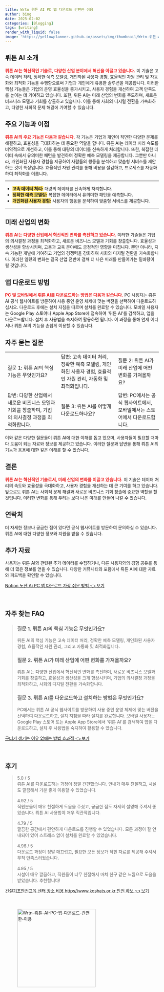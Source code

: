 ```yaml
---
title: Wrtn 뤼튼 AI PC 앱 다운로드 간편한 이용
author: bing
date: 2025-02-02
categories: [Blogging]
tags: [writing]
render_with_liquid: false
image: 'https://yellowplanner.github.io/assets/img/thumbnail/Wrtn-뤼튼-AI-PC-앱-다운로드-간편한-이용.webp'
---
```



<h2 id='뤼튼 AI 소개'>뤼튼 AI 소개</h2>

<p><b><span style="color: #ee2323;">뤼튼 AI는 혁신적인 기술로, 다양한 산업 분야에서 혁신을 이끌고 있습니다.</span></b> 이 기술은 고속 데이터 처리, 정확한 예측 모델링, 개인화된 사용자 경험, 효율적인 자원 관리 및 자동화와 최적화 기능을 수행함으로써 기업과 개인에게 유용한 솔루션을 제공합니다. 이러한 핵심 기능들은 기업의 운영 효율성을 증가시키고, 사용자 경험을 개선하여 고객 만족도를 높이는 데 기여하고 있습니다. 또한, 뤼튼 AI는 미래 산업의 변화를 주도하며, 새로운 비즈니스 모델과 기회를 창출하고 있습니다. 이를 통해 사회의 디지털 전환을 가속화하고, 다양한 사회적 문제 해결에 기여할 수 있습니다.</p>

<h2 id='주요 기능과 이점'>주요 기능과 이점</h2>

<p><b><span style="color: #ee2323;">뤼튼 AI의 주요 기능은 다음과 같습니다.</span></b> 각 기능은 기업과 개인이 직면한 다양한 문제를 해결하고, 효율성을 극대화하는 데 중요한 역할을 합니다. 뤼튼 AI는 데이터 처리 속도를 비약적으로 개선하고, 이를 통해 대량의 데이터를 신속하게 처리합니다. 또한, 복잡한 데이터 속에서 유의미한 패턴을 발견하여 정확한 예측 모델링을 제공합니다. 그뿐만 아니라, 개인화된 사용자 경험을 제공하여 사람들의 행동을 분석하고 맞춤형 서비스를 제안하는 것이 특징입니다. 효율적인 자원 관리를 통해 비용을 절감하고, 프로세스를 자동화하여 최적화를 이룹니다.</p>

<hr />

<ul>
    <li><b><span style="background-color: #ffe066;">고속 데이터 처리:</span></b> 대량의 데이터를 신속하게 처리합니다.</li>
    <li><b><span style="background-color: #ffe066;">정확한 예측 모델링:</span></b> 복잡한 데이터에서 유의미한 패턴을 예측합니다.</li>
    <li><b><span style="background-color: #ffe066;">개인화된 사용자 경험:</span></b> 사용자의 행동을 분석하여 맞춤형 서비스를 제공합니다.</li>
</ul>

<hr />

<h2 id='미래 산업의 변화'>미래 산업의 변화</h2>

<p><b><span style="color: #ee2323;">뤼튼 AI는 다양한 산업에서 혁신적인 변화를 촉진하고 있습니다.</span></b> 이러한 기술들은 기업의 의사결정 과정을 최적화하고, 새로운 비즈니스 모델과 기회를 창출합니다. 효율성과 생산성을 향상시키며, 고용과 교육 분야에도 긍정적인 영향을 미칩니다. 뿐만 아니라, 지속 가능한 개발에 기여하고 기업의 경쟁력을 강화하여 사회의 디지털 전환을 가속화합니다. 이러한 일련의 변화는 결국 산업 전반에 걸쳐 더 나은 미래를 만들어가는 밑바탕이 될 것입니다.</p>

<h2 id='앱 다운로드 방법'>앱 다운로드 방법</h2>

<p><b><span style="color: #ee2323;">PC 및 모바일에서 뤼튼 AI를 다운로드하는 방법은 다음과 같습니다.</span></b> PC 사용자는 뤼튼 AI 공식 웹사이트를 방문하여 사용 중인 운영 체제에 맞는 버전을 선택하여 다운로드하십시오. 다운로드 후에는 설치 지침을 따르며 설치를 완료할 수 있습니다. 모바일 사용자는 Google Play 스토어나 Apple App Store에 접속하여 '뤼튼 AI'를 검색하고, 앱을 다운로드합니다. 설치 후 사용법을 숙지하여 활용하면 됩니다. 이 과정을 통해 언제 어디서나 뤼튼 AI의 기능을 손쉽게 이용할 수 있습니다.</p>

<h2 id='자주 묻는 질문'>자주 묻는 질문</h2>

<table>
    <tr>
        <td>질문 1: 뤼튼 AI의 핵심 기능은 무엇인가요?</td>
        <td>답변: 고속 데이터 처리, 정확한 예측 모델링, 개인화된 사용자 경험, 효율적인 자원 관리, 자동화 및 최적화입니다.</td>
        <td>질문 2: 뤼튼 AI가 미래 산업에 어떤 변화를 가져올까요?</td>
    </tr>
    <tr>
        <td>답변: 다양한 산업에서 새로운 비즈니스 모델과 기회를 창출하며, 기업의 의사결정 과정을 최적화합니다.</td>
        <td>질문 3: 뤼튼 AI를 어떻게 다운로드하나요?</td>
        <td>답변: PC에서는 공식 웹사이트에서, 모바일에서는 스토어에서 다운로드합니다.</td>
    </tr>
</table>

<p>이와 같은 다양한 질문들이 뤼튼 AI에 대한 이해를 돕고 있으며, 사용자들이 필요할 때마다 도움이 되는 자료와 정보를 제공하고 있습니다. 이러한 질문과 답변을 통해 뤼튼 AI의 기능과 응용에 대한 깊은 이해를 할 수 있습니다.</p>

<h2 id='결론'>결론</h2>

<p><b><span style="color: #ee2323;">뤼튼 AI는 혁신적인 기술로서, 미래 산업의 변화를 이끌고 있습니다.</span></b> 이 기술은 데이터 처리의 속도와 효율성을 극대화하고, 사용자 경험을 개선하는 데 큰 기여를 하고 있습니다. 앞으로도 뤼튼 AI는 사회적 문제 해결과 새로운 비즈니스 기회 창출에 중요한 역할을 할 것입니다. 이러한 변화를 통해 우리는 보다 나은 미래를 만들어 나갈 수 있습니다.</p>

<h2 id='연락처'>연락처</h2>

<p>더 자세한 정보나 궁금한 점이 있다면 공식 웹사이트를 방문하여 문의하실 수 있습니다. 뤼튼 AI에 대한 다양한 정보와 지원을 받을 수 있습니다.</p>

<h2 id='추가 자료'>추가 자료</h2>

<p>사용자는 뤼튼 AI와 관련된 추가 데이터를 수집하거나, 다른 사용자와의 경험 공유를 통해 더 많은 정보를 얻을 수 있습니다. 다양한 커뮤니티와 포럼에서 뤼튼 AI에 대한 자료와 피드백을 확인할 수 있습니다.</p>


<p><a class="click-button" title="Notion 노션 Ai PC 앱 다운로드 가장 쉬운 방법" href="https://yellowplanner.github.io/posts/Notion-%EB%85%B8%EC%85%98-Ai-PC-%EC%95%B1-%EB%8B%A4%EC%9A%B4%EB%A1%9C%EB%93%9C-%EA%B0%80%EC%9E%A5-%EC%89%AC%EC%9A%B4-%EB%B0%A9%EB%B2%95/" rel="dofollow">Notion 노션 Ai PC 앱 다운로드 가장 쉬운 방법 👈 보기</a></p><br>
<h2 id='자주_찾는_FAQ'>자주 찾는 FAQ</h2>
<div itemscope="" itemtype="https://schema.org/FAQPage"> 
<blockquote> 
<div itemscope="" itemprop="mainEntity" itemtype="https://schema.org/Question"> 
<h3 itemprop="name">질문 1. 뤼튼 AI의 핵심 기능은 무엇인가요?</h3> 
<div itemscope="" itemprop="acceptedAnswer" itemtype="https://schema.org/Answer"> 
<span itemprop="text"> 
<p>뤼튼 AI의 핵심 기능은 고속 데이터 처리, 정확한 예측 모델링, 개인화된 사용자 경험, 효율적인 자원 관리, 그리고 자동화 및 최적화입니다.</p> 
</span> 
</div> 
</div> 

<div itemscope="" itemprop="mainEntity" itemtype="https://schema.org/Question"> 
<h3 itemprop="name">질문 2. 뤼튼 AI가 미래 산업에 어떤 변화를 가져올까요?</h3> 
<div itemscope="" itemprop="acceptedAnswer" itemtype="https://schema.org/Answer"> 
<span itemprop="text"> 
<p>뤼튼 AI는 다양한 산업에서 혁신적인 변화를 촉진하며, 새로운 비즈니스 모델과 기회를 창출하고, 효율성과 생산성을 크게 향상시키며, 기업의 의사결정 과정을 최적화하고, 사회의 디지털 전환을 가속화합니다.</p> 
</span> 
</div> 
</div> 

<div itemscope="" itemprop="mainEntity" itemtype="https://schema.org/Question"> 
<h3 itemprop="name">질문 3. 뤼튼 AI를 다운로드하고 설치하는 방법은 무엇인가요?</h3> 
<div itemscope="" itemprop="acceptedAnswer" itemtype="https://schema.org/Answer"> 
<span itemprop="text"> 
<p>PC에서는 뤼튼 AI 공식 웹사이트를 방문하여 사용 중인 운영 체제에 맞는 버전을 선택하여 다운로드하고, 설치 지침을 따라 설치를 완료합니다. 모바일 사용자는 Google Play 스토어 또는 Apple App Store에서 '뤼튼 AI'를 검색하여 앱을 다운로드하고, 설치 후 사용법을 숙지하여 활용할 수 있습니다.</p> 
</span> 
</div> 
</div> 
</blockquote> 
</div>
<p><a class="click-button" title="구더기 생기는 이유 없애는 방법 효과적" href="https://yellowplanner.github.io/posts/%EA%B5%AC%EB%8D%94%EA%B8%B0-%EC%83%9D%EA%B8%B0%EB%8A%94-%EC%9D%B4%EC%9C%A0-%EC%97%86%EC%95%A0%EB%8A%94-%EB%B0%A9%EB%B2%95-%ED%9A%A8%EA%B3%BC%EC%A0%81/" rel="dofollow">구더기 생기는 이유 없애는 방법 효과적 👈 보기</a></p><br>
<h2 id='후기'>후기</h2>
<div itemscope itemtype="https://schema.org/Product">
  <blockquote>
  <div itemprop="review" itemscope itemtype="https://schema.org/Review">
      <div itemprop="reviewRating" itemscope itemtype="https://schema.org/Rating"> <span itemprop="ratingValue">5.0</span> / <span itemprop="bestRating">5</span> </div>
      <span itemprop="reviewBody">뤼튼 AI를 다운로드하는 과정이 정말 간편했습니다. 안내가 매우 친절하고, 시설도 깔끔해서 기분 좋게 이용할 수 있었습니다.</span>
  </div>
  <br>
  <div itemprop="review" itemscope itemtype="https://schema.org/Review">
      <div itemprop="reviewRating" itemscope itemtype="https://schema.org/Rating"> <span itemprop="ratingValue">4.92</span> / <span itemprop="bestRating">5</span> </div>
      <span itemprop="reviewBody">직원분들이 매우 친절하게 도움을 주셨고, 궁금한 점도 자세히 설명해 주셔서 좋았습니다. 뤼튼 AI 사용법이 매우 직관적입니다.</span>
  </div>
  <br>
  <div itemprop="review" itemscope itemtype="https://schema.org/Review">
      <div itemprop="reviewRating" itemscope itemtype="https://schema.org/Rating"> <span itemprop="ratingValue">4.79</span> / <span itemprop="bestRating">5</span> </div>
      <span itemprop="reviewBody">깔끔한 공간에서 편안하게 다운로드를 진행할 수 있었습니다. 모든 과정이 잘 안내되어 있어 스트레스 없이 설치를 완료할 수 있었습니다.</span>
  </div>
  <br>
  <div itemprop="review" itemscope itemtype="https://schema.org/Review">
      <div itemprop="reviewRating" itemscope itemtype="https://schema.org/Rating"> <span itemprop="ratingValue">4.96</span> / <span itemprop="bestRating">5</span> </div>
      <span itemprop="reviewBody">다운로드 과정이 정말 매끄럽고, 필요한 모든 정보가 적힌 자료를 제공해 주셔서 무척 만족스러웠습니다.</span>
  </div>
  <br>
  <div itemprop="review" itemscope itemtype="https://schema.org/Review">
      <div itemprop="reviewRating" itemscope itemtype="https://schema.org/Rating"> <span itemprop="ratingValue">4.95</span> / <span itemprop="bestRating">5</span> </div>
      <span itemprop="reviewBody">시설이 매우 깔끔하고, 직원들이 너무 친절해서 마치 친구 같은 느낌으로 도움을 받았습니다. 추천합니다!</span>
  </div>
  </blockquote>
</div>
<p><a class="click-button" title="건설기초안전교육 센터 장소 비용 https//www.koshats.or.kr 안전 확보" href="https://yellowplanner.github.io/posts/%EA%B1%B4%EC%84%A4%EA%B8%B0%EC%B4%88%EC%95%88%EC%A0%84%EA%B5%90%EC%9C%A1-%EC%84%BC%ED%84%B0-%EC%9E%A5%EC%86%8C-%EB%B9%84%EC%9A%A9-httpswww.koshats.or.kr-%EC%95%88%EC%A0%84-%ED%99%95%EB%B3%B4/" rel="dofollow">건설기초안전교육 센터 장소 비용 https//www.koshats.or.kr 안전 확보 👈 보기</a></p><br>
<figure class="image"><img src="https://yellowplanner.github.io/assets/img/thumbnail/Wrtn-뤼튼-AI-PC-앱-다운로드-간편한-이용.webp" alt="Wrtn-뤼튼-AI-PC-앱-다운로드-간편한-이용" width="256" height="256"></figure>